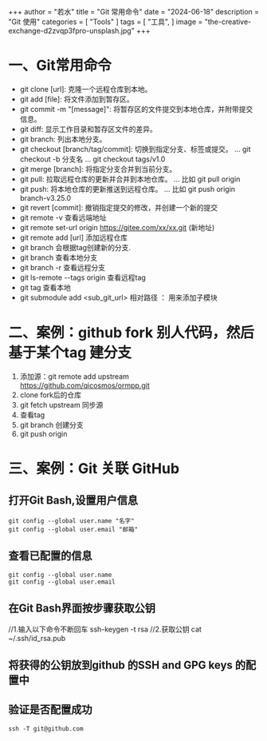 ﻿+++
author = "若水"
title = "Git 常用命令"
date = "2024-06-18"
description = "Git 使用"
categories = [
    "Tools"
]
tags = [
    "工具",
]
image = "the-creative-exchange-d2zvqp3fpro-unsplash.jpg"
+++

# 一、Git常用命令
- git clone [url]: 克隆一个远程仓库到本地。
- git add [file]: 将文件添加到暂存区。
- git commit -m "[message]": 将暂存区的文件提交到本地仓库，并附带提交信息。
- git diff: 显示工作目录和暂存区文件的差异。
- git branch: 列出本地分支。
- git checkout [branch/tag/commit]: 切换到指定分支、标签或提交。
  ... git checkout -b 分支名
  ... git checkout tags/v1.0
- git merge [branch]: 将指定分支合并到当前分支。
- git pull: 拉取远程仓库的更新并合并到本地仓库。
  ... 比如 git pull origin
- git push: 将本地仓库的更新推送到远程仓库。
  ... 比如 git push origin branch-v3.25.0
- git revert [commit]: 撤销指定提交的修改，并创建一个新的提交
- git remote -v 查看远端地址
- git remote set-url origin https://gitee.com/xx/xx.git (新地址)
- git remote add [url] 添加远程仓库
- git branch <new-branch-name> <tag-name> 会根据tag创建新的分支.
- git branch 查看本地分支
- git branch -r 查看远程分支
- git ls-remote --tags origin 查看远程tag
- git tag 查看本地
- git submodule  add  <sub_git_url>  相对路径 ： 用来添加子模块

# 二、案例：github fork 别人代码，然后基于某个tag 建分支
  1. 添加源：git remote add upstream https://github.com/qicosmos/ormpp.git
  2. clone fork后的仓库 
  3. git fetch upstream  同步源
  4. 查看tag 
  5. git branch <new-branch-name> <tag-name> 创建分支
  6. git push origin <new-branch-name>


# 三、案例：Git 关联 GitHub
## 打开Git Bash,设置用户信息
    git config --global user.name "名字"
    git config --global user.email "邮箱"
## 查看已配置的信息
    git config --global user.name
    git config --global user.email


## 在Git Bash界面按步骤获取公钥
   //1.输入以下命令不断回车
   ssh-keygen -t rsa
   //2.获取公钥
   cat ~/.ssh/id_rsa.pub
## 将获得的公钥放到github 的SSH and GPG keys 的配置中
## 验证是否配置成功
    ssh -T git@github.com


